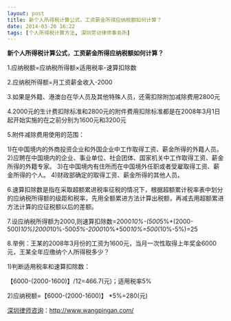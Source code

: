 ```yaml
---
layout: post
title: 新个人所得税计算公式，工资薪金所得应纳税额如何计算？
date: 2014-03-20 16:22
tags: [个人所得税计算方法, 深圳劳动律师事务所]
---
```

<strong>新个人所得税计算公式，工资薪金所得应纳税额如何计算？</strong>

1.应纳税额=应纳税所得额×适用税率-速算扣除数

2.应纳税所得额=月工资薪金收入-2000

3.如果是外籍、港澳台在华人员及其他特殊人员，还需扣除附加减除费用2800元

4.2000元的生计费扣除标准和2800元的附件费用扣除标准都是在2008年3月1日起开始实施的在之前分别为1600元和3200元

5.附件减除费用使用的范围：

1)在中国境内的外商投资企业和外国企业中工作取得工资、薪金所得的外籍人员。
2)应聘在中国境内的企业、事业单位、社会团体、国家机关中工作取得工资、薪金所得的外籍专家。
3)在中国境内有住所而在中国境外任职或者受雇取得工资、薪金所得的个人。
4)财政部确定的取得工资、薪金所得的其他人员。

6.速算扣除数是指在采取超额累进税率征税的情况下，根据超额累计税率表中划分的应纳税所得额的级距和税率，先用全额累进方法计算出税额，再减去用超额累进方法计算的应征税额以后的差额。

7.设应纳税所得额为2000,则速算扣除数=2000*10%-(500*5%+(2000-500)*10%)2000*10%-500*5%-2000*10%+500*10%=500*(10%-5%)=25

8.举例：王某的2008年3月份的工资为1600元，当月一次性取得上年奖金6000元，王某全年应缴纳个人所得税多少？

1)判断适用税率和速算扣除数：

【6000-(2000-1600)】/12=466.7(元)；适用税率5%

2)应纳税额=【6000-(2000-1600)】 *5%=280(元)

<a href="http://www.wangpingan.com/">深圳律师咨询</a>：<a href="http://www.wangpingan.com/">http://www.wangpingan.com/</a>

